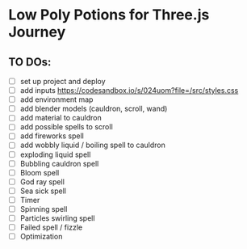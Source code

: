 # Low Poly Potions for Three.js Journey

## TO DOs:

- [ ] set up project and deploy
- [ ] add inputs https://codesandbox.io/s/024uom?file=/src/styles.css
- [ ] add environment map
- [ ] add blender models (cauldron, scroll, wand)
- [ ] add material to cauldron
- [ ] add possible spells to scroll
- [ ] add fireworks spell
- [ ] add wobbly liquid / boiling spell to cauldron
- [ ] exploding liquid spell
- [ ] Bubbling cauldron spell
- [ ] Bloom spell
- [ ] God ray spell
- [ ] Sea sick spell
- [ ] Timer
- [ ] Spinning spell
- [ ] Particles swirling spell
- [ ] Failed spell / fizzle
- [ ] Optimization
